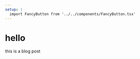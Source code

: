 ```yaml
---
setup: |
  import FancyButton from '../../components/FancyButton.tsx'
---
```


<FancyButton client:load />

# hello

this is a blog post
